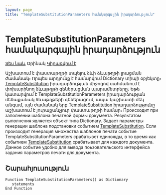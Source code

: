```yaml
---
layout: page
title: "TemplateSubstitutionParameters համակարգային իրադարձություն"
---
```


# TemplateSubstitutionParameters համակարգային իրադարձություն


[Տես նաև](TemplateSubstitution.md) Օրինակ [Կիրառվում է](../Defs/doc.md)


Աշխատում է փաստաթղթի տպելու ձևի ձևաթղթի լրացման ժամանակ։ Որպես արդյունք է համարվում Dictionary տիպի օբյեկտը։ [TemplateSubstitution](TemplateSubstitution.md) իրադարձության միջոցով սահմանում է փոխարինող ձևաթղթի գեներացման պարամետրերը։ Եթե կատարվում է TemplateSubstitutionParameters իրադարձության մեծաքանակ ձևաթղթերի գեներացում, ապա կաշխատի մեկ անգամ, այն ժամանակ երբ [TemplateSubstitution](TemplateSubstitution.html) իրադարձությունը աշխատում է յուրաքանչյուր փաստաթղթի համար։ 
Происходит при заполнении шаблона печатной формы документа. Результатом выполнения является объект типа Dictionary. Задает параметры генерации шаблона подстановки событием [TemplateSubstitution](TemplateSubstitution.html). Если произходит генерация множества шаблонов печати событие TemplateSubstitutionParameters срабатывет единожды, в то время как событием [TemplateSubstitution](TemplateSubstitution.html) срабатывает для каждого документа. Данное событие удобно для вывода поьзовательского интерфейса задания параметров печати для документа.


## Շարահյուսություն

```as4x
Function TemplateSubstitutionParameters() as Dictionary
   statements
End Function
```

